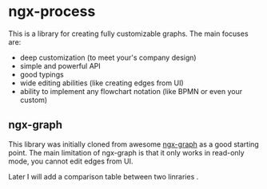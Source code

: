 # ngx-process

This is a library for creating fully customizable graphs. The main focuses are:

- deep customization (to meet your's company design)
- simple and powerful API
- good typings
- wide editing abilities (like creating edges from UI)
- ability to implement any flowchart notation (like BPMN or even your custom)

## ngx-graph

This library was initially cloned from awesome [ngx-graph](https://github.com/swimlane/ngx-graph) as a good starting point. The main limitation of ngx-graph is that it only works in read-only mode, you cannot edit edges from UI.

Later I will add a comparison table between two linraries .
